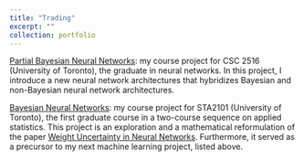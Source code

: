 ```yaml
---
title: "Trading"
excerpt: ""
collection: portfolio
---
```


<a href="https://cyrusmaz.github.io/files/CSC_2516_Project.pdf">Partial Bayesian Neural Networks</a>: my course project for CSC 2516 (University of Toronto), the graduate in neural networks. In this project, I introduce a new neural network architectures that hybridizes Bayesian and non-Bayesian neural network architectures. 

<a href="https://cyrusmaz.github.io/files/BNN.pdf">Bayesian Neural Networks</a>: my course project for STA2101 (University of Toronto), the first graduate course in a two-course sequence on applied statistics. This project is an exploration and a mathematical reformulation of the paper [Weight Uncertainty in Neural Networks](https://arxiv.org/pdf/1505.05424.pdf). Furthermore, it served as a precursor to my next machine learning project, listed above.
